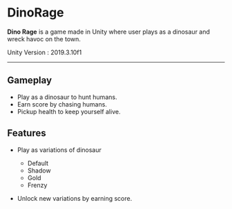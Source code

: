 # DinoRage

**Dino Rage** is a game made in Unity where user plays as a dinosaur and wreck havoc on the town.

Unity Version : 2019.3.10f1

---

## Gameplay

- Play as a dinosaur to hunt humans.
- Earn score by chasing humans.
- Pickup health to keep yourself alive.


## Features

- Play as variations of dinosaur
    * Default 
    * Shadow
    * Gold
    * Frenzy
    
- Unlock new variations by earning score.

